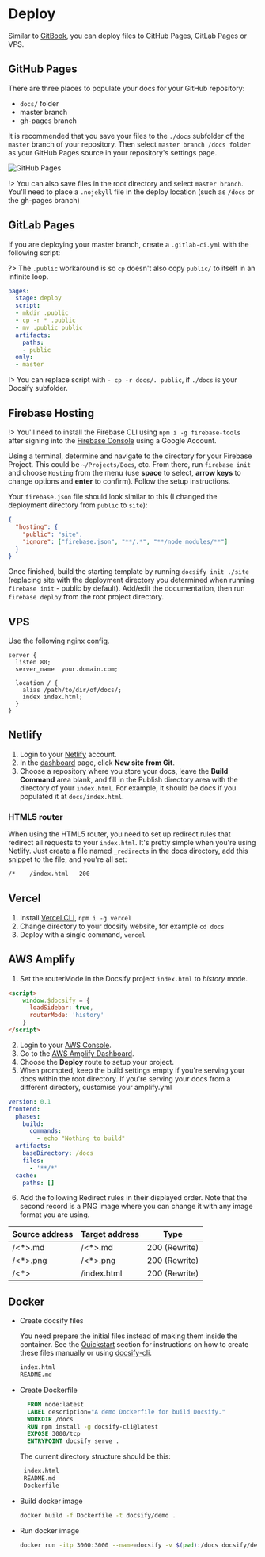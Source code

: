 # Deploy

Similar to [GitBook](https://www.gitbook.com), you can deploy files to GitHub Pages, GitLab Pages or VPS.

## GitHub Pages

There are three places to populate your docs for your GitHub repository:

- `docs/` folder
- master branch
- gh-pages branch

It is recommended that you save your files to the `./docs` subfolder of the `master` branch of your repository. Then select `master branch /docs folder` as your GitHub Pages source in your repository's settings page.

![GitHub Pages](_images/deploy-github-pages.png)

!> You can also save files in the root directory and select `master branch`.
You'll need to place a `.nojekyll` file in the deploy location (such as `/docs` or the gh-pages branch)

## GitLab Pages

If you are deploying your master branch, create a `.gitlab-ci.yml` with the following script:

?> The `.public` workaround is so `cp` doesn't also copy `public/` to itself in an infinite loop.

```YAML
pages:
  stage: deploy
  script:
  - mkdir .public
  - cp -r * .public
  - mv .public public
  artifacts:
    paths:
    - public
  only:
  - master
```

!> You can replace script with `- cp -r docs/. public`, if `./docs` is your Docsify subfolder.

## Firebase Hosting

!> You'll need to install the Firebase CLI using `npm i -g firebase-tools` after signing into the [Firebase Console](https://console.firebase.google.com) using a Google Account.

Using a terminal, determine and navigate to the directory for your Firebase Project. This could be `~/Projects/Docs`, etc. From there, run `firebase init` and choose `Hosting` from the menu (use **space** to select, **arrow keys** to change options and **enter** to confirm). Follow the setup instructions.

Your `firebase.json` file should look similar to this (I changed the deployment directory from `public` to `site`):

```json
{
  "hosting": {
    "public": "site",
    "ignore": ["firebase.json", "**/.*", "**/node_modules/**"]
  }
}
```

Once finished, build the starting template by running `docsify init ./site` (replacing site with the deployment directory you determined when running `firebase init` - public by default). Add/edit the documentation, then run `firebase deploy` from the root project directory.

## VPS

Use the following nginx config.

```nginx
server {
  listen 80;
  server_name  your.domain.com;

  location / {
    alias /path/to/dir/of/docs/;
    index index.html;
  }
}
```

## Netlify

1.  Login to your [Netlify](https://www.netlify.com/) account.
2.  In the [dashboard](https://app.netlify.com/) page, click **New site from Git**.
3.  Choose a repository where you store your docs, leave the **Build Command** area blank, and fill in the Publish directory area with the directory of your `index.html`. For example, it should be docs if you populated it at `docs/index.html`.

### HTML5 router

When using the HTML5 router, you need to set up redirect rules that redirect all requests to your `index.html`. It's pretty simple when you're using Netlify. Just create a file named `_redirects` in the docs directory, add this snippet to the file, and you're all set:

```sh
/*    /index.html   200
```

## Vercel

1. Install [Vercel CLI](https://vercel.com/download), `npm i -g vercel`
2. Change directory to your docsify website, for example `cd docs`
3. Deploy with a single command, `vercel`

## AWS Amplify

1. Set the routerMode in the Docsify project `index.html` to *history* mode.

```html
<script>
    window.$docsify = {
      loadSidebar: true,
      routerMode: 'history'
    }
</script>
```

2. Login to your [AWS Console](https://aws.amazon.com).
3. Go to the [AWS Amplify Dashboard](https://aws.amazon.com/amplify).
4. Choose the **Deploy** route to setup your project.
5. When prompted, keep the build settings empty if you're serving your docs within the root directory. If you're serving your docs from a different directory, customise your amplify.yml

```yml
version: 0.1
frontend:
  phases:
    build:
      commands:
        - echo "Nothing to build"
  artifacts:
    baseDirectory: /docs
    files:
      - '**/*'
  cache:
    paths: []

```

6. Add the following Redirect rules in their displayed order. Note that the second record is a PNG image where you can change it with any image format you are using.

| Source address | Target address | Type          |
|----------------|----------------|---------------|
| /<*>.md        | /<*>.md        | 200 (Rewrite) |
| /<*>.png       | /<*>.png       | 200 (Rewrite) |
| /<*>           | /index.html    | 200 (Rewrite) |


## Docker

- Create docsify files

  You need prepare the initial files instead of making them inside the container.
  See the [Quickstart](https://docsify.js.org/#/quickstart) section for instructions on how to create these files manually or using [docsify-cli](https://github.com/docsifyjs/docsify-cli).

    ```sh
    index.html
    README.md
    ```

- Create Dockerfile

  ```Dockerfile
    FROM node:latest
    LABEL description="A demo Dockerfile for build Docsify."
    WORKDIR /docs
    RUN npm install -g docsify-cli@latest
    EXPOSE 3000/tcp
    ENTRYPOINT docsify serve .

  ```

  The current directory structure should be this:

  ```sh
   index.html
   README.md
   Dockerfile
  ```

- Build docker image

  ```sh
  docker build -f Dockerfile -t docsify/demo .
  ```

- Run docker image

  ```sh
  docker run -itp 3000:3000 --name=docsify -v $(pwd):/docs docsify/demo
  ```
